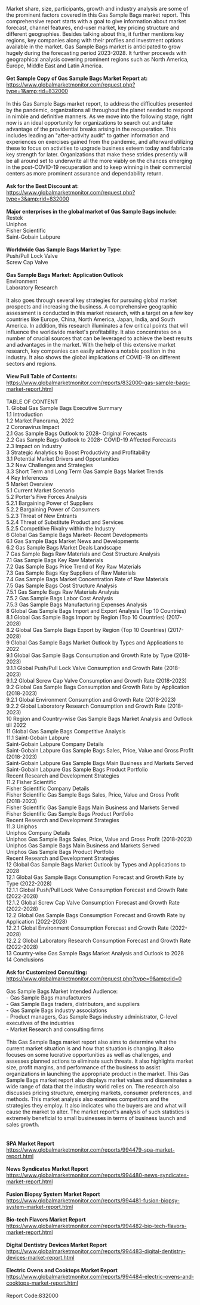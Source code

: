 Market share, size, participants, growth and industry analysis are some of the prominent factors covered in this Gas Sample Bags market report. This comprehensive report starts with a goal to give information about market forecast, channel features, end-user market, key pricing structure and different geographies. Besides talking about this, it further mentions key regions, key companies along with their profiles and investment options available in the market. Gas Sample Bags market is anticipated to grow hugely during the forecasting period 2023-2028. It further proceeds with geographical analysis covering prominent regions such as North America, Europe, Middle East and Latin America.<br /><br /><strong>Get Sample Copy of Gas Sample Bags Market Report at:</strong><br /><a href="https://www.globalmarketmonitor.com/request.php?type=1&amp;rid=832000">https://www.globalmarketmonitor.com/request.php?type=1&amp;rid=832000</a><br /><br />In this Gas Sample Bags market report, to address the difficulties presented by the pandemic, organizations all throughout the planet needed to respond in nimble and definitive manners. As we move into the following stage, right now is an ideal opportunity for organizations to search out and take advantage of the providential breaks arising in the recuperation. This includes leading an "after-activity audit" to gather information and experiences on exercises gained from the pandemic, and afterward utilizing these to focus on activities to upgrade business esteem today and fabricate key strength for later. Organizations that make these strides presently will be all around set to underwrite all the more viably on the chances emerging in the post-COVID-19 recuperation and to keep winning in their commercial centers as more prominent assurance and dependability return.<br /><br /><strong>Ask for the Best Discount at:</strong><br /><a href="https://www.globalmarketmonitor.com/request.php?type=3&amp;rid=832000">https://www.globalmarketmonitor.com/request.php?type=3&amp;rid=832000</a><br /><br /><strong>Major enterprises in the global market of Gas Sample Bags include:</strong><br /> Restek <br />Uniphos <br />Fisher Scientific <br />Saint-Gobain Labpure <br /><br /><strong>Worldwide Gas Sample Bags Market by Type:</strong><br />Push/Pull Lock Valve <br />Screw Cap Valve <br /><br /><strong>Gas Sample Bags Market: Application Outlook</strong><br />Environment <br />Laboratory Research <br /><br />It also goes through several key strategies for pursuing global market prospects and increasing the business. A comprehensive geographic assessment is conducted in this market research, with a target on a few key countries like Europe, China, North America, Japan, India, and South America. In addition, this research illuminates a few critical points that will influence the worldwide market's profitability. It also concentrates on a number of crucial sources that can be leveraged to achieve the best results and advantages in the market. With the help of this extensive market research, key companies can easily achieve a notable position in the industry. It also shows the global implications of COVID-19 on different sectors and regions.<br /><br /><strong>View Full Table of Contents:</strong><br /><a href="https://www.globalmarketmonitor.com/reports/832000-gas-sample-bags-market-report.html">https://www.globalmarketmonitor.com/reports/832000-gas-sample-bags-market-report.html</a><br /><br />TABLE OF CONTENT<br />1. Global Gas Sample Bags Executive Summary<br />1.1 Introduction<br />1.2 Market Panorama, 2022<br />2 Coronavirus Impact<br />2.1 Gas Sample Bags Outlook to 2028- Original Forecasts<br />2.2 Gas Sample Bags Outlook to 2028- COVID-19 Affected Forecasts<br />2.3 Impact on Industry<br />3 Strategic Analytics to Boost Productivity and Profitability<br />3.1 Potential Market Drivers and Opportunities<br />3.2 New Challenges and Strategies<br />3.3 Short Term and Long Term Gas Sample Bags Market Trends<br />4 Key Inferences<br />5 Market Overview<br />5.1 Current Market Scenario<br />5.2 Porter's Five Forces Analysis<br />5.2.1 Bargaining Power of Suppliers<br />5.2.2 Bargaining Power of Consumers<br />5.2.3 Threat of New Entrants<br />5.2.4 Threat of Substitute Product and Services<br />5.2.5 Competitive Rivalry within the Industry<br />6 Global Gas Sample Bags Market- Recent Developments<br />6.1 Gas Sample Bags Market News and Developments<br />6.2 Gas Sample Bags Market Deals Landscape<br />7 Gas Sample Bags Raw Materials and Cost Structure Analysis<br />7.1 Gas Sample Bags Key Raw Materials<br />7.2 Gas Sample Bags Price Trend of Key Raw Materials<br />7.3 Gas Sample Bags Key Suppliers of Raw Materials<br />7.4 Gas Sample Bags Market Concentration Rate of Raw Materials<br />7.5 Gas Sample Bags Cost Structure Analysis<br />7.5.1 Gas Sample Bags Raw Materials Analysis<br />7.5.2 Gas Sample Bags Labor Cost Analysis<br />7.5.3 Gas Sample Bags Manufacturing Expenses Analysis<br />8 Global Gas Sample Bags Import and Export Analysis (Top 10 Countries)<br />8.1 Global Gas Sample Bags Import by Region (Top 10 Countries) (2017-2028)<br />8.2 Global Gas Sample Bags Export by Region (Top 10 Countries) (2017-2028)<br />9 Global Gas Sample Bags Market Outlook by Types and Applications to 2022<br />9.1 Global Gas Sample Bags Consumption and Growth Rate by Type (2018-2023)<br />9.1.1 Global Push/Pull Lock Valve Consumption and Growth Rate (2018-2023)<br />9.1.2 Global Screw Cap Valve Consumption and Growth Rate (2018-2023)<br />9.2 Global Gas Sample Bags Consumption and Growth Rate by Application (2018-2023)<br />9.2.1  Global Environment Consumption and Growth Rate (2018-2023)<br />9.2.2  Global Laboratory Research Consumption and Growth Rate (2018-2023)<br />10 Region and Country-wise Gas Sample Bags Market Analysis and Outlook till 2022<br />11 Global Gas Sample Bags Competitive Analysis<br />11.1 Saint-Gobain Labpure<br />Saint-Gobain Labpure Company Details<br />Saint-Gobain Labpure Gas Sample Bags Sales, Price, Value and Gross Profit (2018-2023)<br />Saint-Gobain Labpure Gas Sample Bags Main Business and Markets Served<br />Saint-Gobain Labpure Gas Sample Bags Product Portfolio<br />Recent Research and Development Strategies<br />11.2 Fisher Scientific<br />Fisher Scientific Company Details<br />Fisher Scientific Gas Sample Bags Sales, Price, Value and Gross Profit (2018-2023)<br />Fisher Scientific Gas Sample Bags Main Business and Markets Served<br />Fisher Scientific Gas Sample Bags Product Portfolio<br />Recent Research and Development Strategies<br />11.3 Uniphos<br />Uniphos Company Details<br />Uniphos Gas Sample Bags Sales, Price, Value and Gross Profit (2018-2023)<br />Uniphos Gas Sample Bags Main Business and Markets Served<br />Uniphos Gas Sample Bags Product Portfolio<br />Recent Research and Development Strategies<br />12 Global Gas Sample Bags Market Outlook by Types and Applications to 2028<br />12.1 Global Gas Sample Bags Consumption Forecast and Growth Rate by Type (2022-2028)<br />12.1.1 Global Push/Pull Lock Valve Consumption Forecast and Growth Rate (2022-2028)<br />12.1.2 Global Screw Cap Valve Consumption Forecast and Growth Rate (2022-2028)<br />12.2 Global Gas Sample Bags Consumption Forecast and Growth Rate by Application (2022-2028)<br />12.2.1 Global Environment Consumption Forecast and Growth Rate (2022-2028)<br />12.2.2 Global Laboratory Research Consumption Forecast and Growth Rate (2022-2028)<br />13 Country-wise Gas Sample Bags Market Analysis and Outlook to 2028<br />14 Conclusions<br /><br /><strong>Ask for Customized Consulting:</strong><br /><a href="https://www.globalmarketmonitor.com/request.php?type=9&amp;rid=0">https://www.globalmarketmonitor.com/request.php?type=9&amp;rid=0</a><br /><br />Gas Sample Bags Market Intended Audience:<br />- Gas Sample Bags manufacturers<br />- Gas Sample Bags traders, distributors, and suppliers<br />- Gas Sample Bags industry associations<br />- Product managers, Gas Sample Bags industry administrator, C-level executives of the industries<br />- Market Research and consulting firms<br /><br />This Gas Sample Bags market report also aims to determine what the current market situation is and how that situation is changing. It also focuses on some lucrative opportunities as well as challenges, and assesses planned actions to eliminate such threats. It also highlights market size, profit margins, and performance of the business to assist organizations in launching the appropriate product in the market. This Gas Sample Bags market report also displays market values and disseminates a wide range of data that the industry world relies on. The research also discusses pricing structure, emerging markets, consumer preferences, and methods. This market analysis also examines competitors and the strategies they employ. It also indicates who the buyers are and what will cause the market to alter. The market report's analysis of such statistics is extremely beneficial to small businesses in terms of business launch and sales growth.<br /><br /><strong><br /></strong><strong>SPA Market Report</strong><br /><a href="https://www.globalmarketmonitor.com/reports/994479-spa-market-report.html">https://www.globalmarketmonitor.com/reports/994479-spa-market-report.html</a><br /><br /><strong>News Syndicates Market Report</strong><br /><a href="https://www.globalmarketmonitor.com/reports/994480-news-syndicates-market-report.html">https://www.globalmarketmonitor.com/reports/994480-news-syndicates-market-report.html</a><br /><br /><strong>Fusion Biopsy System Market Report</strong><br /><a href="https://www.globalmarketmonitor.com/reports/994481-fusion-biopsy-system-market-report.html">https://www.globalmarketmonitor.com/reports/994481-fusion-biopsy-system-market-report.html</a><br /><br /><strong>Bio-tech Flavors Market Report</strong><br /><a href="https://www.globalmarketmonitor.com/reports/994482-bio-tech-flavors-market-report.html">https://www.globalmarketmonitor.com/reports/994482-bio-tech-flavors-market-report.html</a><br /><br /><strong>Digital Dentistry Devices Market Report</strong><br /><a href="https://www.globalmarketmonitor.com/reports/994483-digital-dentistry-devices-market-report.html">https://www.globalmarketmonitor.com/reports/994483-digital-dentistry-devices-market-report.html</a><br /><br /><strong>Electric Ovens and Cooktops Market Report</strong><br /><a href="https://www.globalmarketmonitor.com/reports/994484-electric-ovens-and-cooktops-market-report.html">https://www.globalmarketmonitor.com/reports/994484-electric-ovens-and-cooktops-market-report.html</a><br /><br />Report Code:832000</p>

